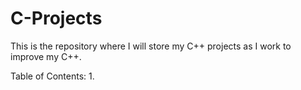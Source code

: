 # C-Projects
This is the repository where I will store my C++ projects as I work to improve my C++.

Table of Contents:
1. 
